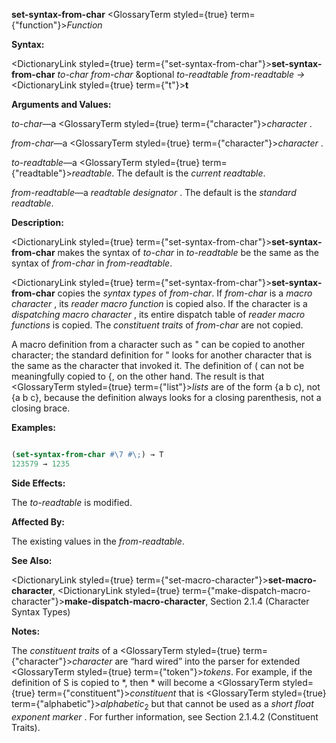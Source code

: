 **set-syntax-from-char** <GlossaryTerm styled={true} term={"function"}><i>Function</i></GlossaryTerm> 



**Syntax:** 



<DictionaryLink styled={true} term={"set-syntax-from-char"}><b>set-syntax-from-char</b></DictionaryLink> *to-char from-char* &amp;optional *to-readtable from-readtable →* <DictionaryLink styled={true} term={"t"}><b>t</b></DictionaryLink> 



**Arguments and Values:** 



*to-char*—a <GlossaryTerm styled={true} term={"character"}><i>character</i></GlossaryTerm> . 



*from-char*—a <GlossaryTerm styled={true} term={"character"}><i>character</i></GlossaryTerm> . 



*to-readtable*—a <GlossaryTerm styled={true} term={"readtable"}><i>readtable</i></GlossaryTerm>. The default is the *current readtable*. 



*from-readtable*—a *readtable designator* . The default is the *standard readtable*. 



**Description:** 



<DictionaryLink styled={true} term={"set-syntax-from-char"}><b>set-syntax-from-char</b></DictionaryLink> makes the syntax of *to-char* in *to-readtable* be the same as the syntax of *from-char* in *from-readtable*. 



<DictionaryLink styled={true} term={"set-syntax-from-char"}><b>set-syntax-from-char</b></DictionaryLink> copies the *syntax types* of *from-char*. If *from-char* is a *macro character* , its *reader macro function* is copied also. If the character is a *dispatching macro character* , its entire dispatch table of *reader macro functions* is copied. The *constituent traits* of *from-char* are not copied. 



A macro definition from a character such as " can be copied to another character; the standard definition for " looks for another character that is the same as the character that invoked it. The definition of ( can not be meaningfully copied to \{, on the other hand. The result is that <GlossaryTerm styled={true} term={"list"}><i>lists</i></GlossaryTerm> are of the form \{a b c), not \{a b c\}, because the definition always looks for a closing parenthesis, not a closing brace. 



**Examples:**
```lisp

(set-syntax-from-char #\7 #\;) → T 
123579 → 1235 

```
**Side Effects:** 



The *to-readtable* is modified. 



**Affected By:** 



The existing values in the *from-readtable*. 



**See Also:** 



<DictionaryLink styled={true} term={"set-macro-character"}><b>set-macro-character</b></DictionaryLink>, <DictionaryLink styled={true} term={"make-dispatch-macro-character"}><b>make-dispatch-macro-character</b></DictionaryLink>, Section 2.1.4 (Character Syntax Types) 



 



 



**Notes:** 



The *constituent traits* of a <GlossaryTerm styled={true} term={"character"}><i>character</i></GlossaryTerm> are “hard wired” into the parser for extended <GlossaryTerm styled={true} term={"token"}><i>tokens</i></GlossaryTerm>. For example, if the definition of S is copied to \*, then \* will become a <GlossaryTerm styled={true} term={"constituent"}><i>constituent</i></GlossaryTerm> that is <GlossaryTerm styled={true} term={"alphabetic"}><i>alphabetic</i></GlossaryTerm><sub>2</sub> but that cannot be used as a *short float exponent marker* . For further information, see Section 2.1.4.2 (Constituent Traits). 



